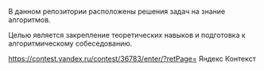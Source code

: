 В данном репозитории расположены решения задач на знание алгоритмов.

Целью является закрепление теоретических навыков и подготовка к алгоритмическому собеседованию.

https://contest.yandex.ru/contest/36783/enter/?retPage=  Яндекс Контекст
